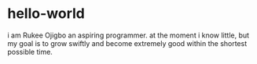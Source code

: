 # hello-world
i am Rukee Ojigbo an aspiring programmer. at the moment i know little, but my goal is to grow swiftly and become extremely good within the shortest possible time.
